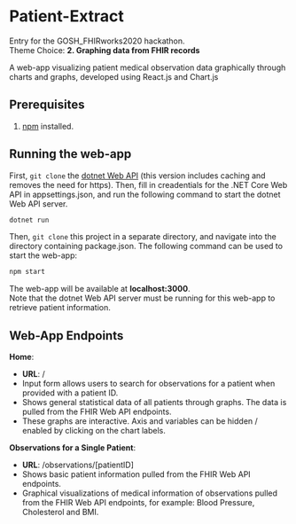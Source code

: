 # Patient-Extract
Entry for the GOSH_FHIRworks2020 hackathon.  
Theme Choice: **2. Graphing data from FHIR records**

A web-app visualizing patient medical observation data graphically through charts and graphs, developed using React.js and Chart.js

## Prerequisites
1) [npm](https://www.npmjs.com/) installed.

## Running the web-app

First, `git clone` the [dotnet Web API](https://github.com/greenfrogs/FHIRworks_2020?fbclid=IwAR1jihdcfRBN1821Vu_8rB-YGIo-dFPGEgf_T8nEUnaLTtIQPkrpiNBWCMU) (this version includes caching and removes the need for https). Then, fill in creadentials for the .NET Core Web API in appsettings.json, and run the following command to start the dotnet Web API server.

```bash
dotnet run
```

Then, `git clone` this project in a separate directory, and navigate into the directory containing package.json. The following command can be used to start the web-app: 

```bash
npm start
```
The web-app will be available at **localhost:3000**.  
Note that the dotnet Web API server must be running for this web-app to retrieve patient information.

## Web-App Endpoints

**Home**:

- **URL**: /
- Input form allows users to search for observations for a patient when provided with a patient ID.
- Shows general statistical data of all patients through graphs. The data is pulled from the FHIR Web API endpoints. 
- These graphs are interactive. Axis and variables can be hidden / enabled by clicking on the chart labels. 

**Observations for a Single Patient**: 

- **URL**: /observations/[patientID]
- Shows basic patient information pulled from the FHIR Web API endpoints.
- Graphical visualizations of medical information of observations pulled from the FHIR Web API endpoints, for example: Blood Pressure, Cholesterol and BMI.

